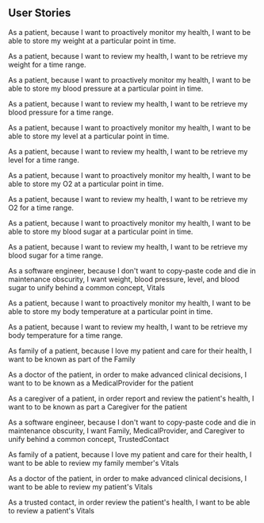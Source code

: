<h2>User Stories</h2>
<p>As a patient, because I want to proactively monitor my health, I want to be able to store my weight at a particular
point in time.</p>
<p>As a patient, because I want to review my health, I want to be retrieve my weight for a time range.</p>
<p>As a patient, because I want to proactively monitor my health, I want to be able to store my blood pressure at a particular
point in time.</p>
<p>As a patient, because I want to review my health, I want to be retrieve my blood pressure for a time range.</p>
<p>As a patient, because I want to proactively monitor my health, I want to be able to store my level at a particular
point in time.</p>
<p>As a patient, because I want to review my health, I want to be retrieve my level for a time range.</p>
<p>As a patient, because I want to proactively monitor my health, I want to be able to store my O2 at a particular
point in time.</p>
<p>As a patient, because I want to review my health, I want to be retrieve my O2 for a time range.</p>
<p>As a patient, because I want to proactively monitor my health, I want to be able to store my blood sugar at a particular
point in time.</p>
<p>As a patient, because I want to review my health, I want to be retrieve my blood sugar for a time range.</p>
<p>As a software engineer, because I don't want to copy-paste code and die in maintenance obscurity, I want weight,
blood pressure, level, and blood sugar to unify behind a common concept, Vitals</p>
<p>As a patient, because I want to proactively monitor my health, I want to be able to store my body temperature at a particular
point in time.</p>
<p>As a patient, because I want to review my health, I want to be retrieve my body temperature for a time range.</p>
<p>As family of a patient, because I love my patient and care for their health, I want to be known as part of the Family</p>
<p>As a doctor of the patient, in order to make advanced clinical decisions, I want to to be known as a MedicalProvider for the patient</p>
<p>As a caregiver of a patient, in order report and review the patient's health, I want to to be known as part a Caregiver for the patient</p>
<p>As a software engineer, because I don't want to copy-paste code and die in maintenance obscurity, I want Family,
MedicalProvider, and Caregiver to unify behind a common concept, TrustedContact</p>
<p>As family of a patient, because I love my patient and care for their health, I want to be able to review
my family member's Vitals</p>
<p>As a doctor of the patient, in order to make advanced clinical decisions, I want to be able to review my patient's Vitals</p>
<p>As a trusted contact, in order review the patient's health, I want to be able to review a patient's Vitals</p>
